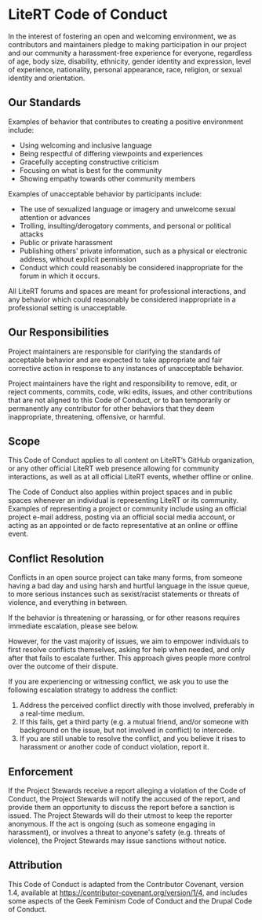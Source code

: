 # LiteRT Code of Conduct

In the interest of fostering an open and welcoming environment, we as
contributors and maintainers pledge to making participation in our project and
our community a harassment-free experience for everyone, regardless of age, body
size, disability, ethnicity, gender identity and expression, level of
experience, nationality, personal appearance, race, religion, or sexual identity
and orientation.

## Our Standards

Examples of behavior that contributes to creating a positive environment
include:

- Using welcoming and inclusive language
- Being respectful of differing viewpoints and experiences
- Gracefully accepting constructive criticism
- Focusing on what is best for the community
- Showing empathy towards other community members

Examples of unacceptable behavior by participants include:

- The use of sexualized language or imagery and unwelcome sexual attention or
  advances
- Trolling, insulting/derogatory comments, and personal or political attacks
- Public or private harassment
- Publishing others' private information, such as a physical or electronic
  address, without explicit permission
- Conduct which could reasonably be considered inappropriate for the forum in
  which it occurs.

All LiteRT forums and spaces are meant for professional interactions, and any
behavior which could reasonably be considered inappropriate in a professional
setting is unacceptable.

## Our Responsibilities

Project maintainers are responsible for clarifying the standards of acceptable
behavior and are expected to take appropriate and fair corrective action in
response to any instances of unacceptable behavior.

Project maintainers have the right and responsibility to remove, edit, or reject
comments, commits, code, wiki edits, issues, and other contributions that are
not aligned to this Code of Conduct, or to ban temporarily or permanently any
contributor for other behaviors that they deem inappropriate, threatening,
offensive, or harmful.

## Scope

This Code of Conduct applies to all content on LiteRT’s GitHub organization, or
any other official LiteRT web presence allowing for community interactions, as
well as at all official LiteRT events, whether offline or online.

The Code of Conduct also applies within project spaces and in public spaces
whenever an individual is representing LiteRT or its community. Examples of
representing a project or community include using an official project e-mail
address, posting via an official social media account, or acting as an appointed
or de facto representative at an online or offline event.

## Conflict Resolution

Conflicts in an open source project can take many forms, from someone having a
bad day and using harsh and hurtful language in the issue queue, to more serious
instances such as sexist/racist statements or threats of violence, and
everything in between.

If the behavior is threatening or harassing, or for other reasons requires
immediate escalation, please see below.

However, for the vast majority of issues, we aim to empower individuals to first
resolve conflicts themselves, asking for help when needed, and only after that
fails to escalate further. This approach gives people more control over the
outcome of their dispute.

If you are experiencing or witnessing conflict, we ask you to use the following
escalation strategy to address the conflict:

1. Address the perceived conflict directly with those involved, preferably in a
   real-time medium.
2. If this fails, get a third party (e.g. a mutual friend, and/or someone with
   background on the issue, but not involved in conflict) to intercede.
3. If you are still unable to resolve the conflict, and you believe it rises to
   harassment or another code of conduct violation, report it.

## Enforcement

If the Project Stewards receive a report alleging a violation of the Code of
Conduct, the Project Stewards will notify the accused of the report, and provide
them an opportunity to discuss the report before a sanction is issued. The
Project Stewards will do their utmost to keep the reporter anonymous. If the act
is ongoing (such as someone engaging in harassment), or involves a threat to
anyone's safety (e.g. threats of violence), the Project Stewards may issue
sanctions without notice.

## Attribution

This Code of Conduct is adapted from the Contributor Covenant, version 1.4,
available at https://contributor-covenant.org/version/1/4, and includes some
aspects of the Geek Feminism Code of Conduct and the Drupal Code of Conduct.
